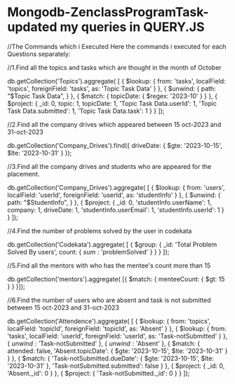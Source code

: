 # Mongodb-ZenclassProgramTask- updated my queries in QUERY.JS 

//The Commands which i Executed Here the commands i executed for each Questions separately:

//1.Find all the topics and tasks which are thought in the month of October

db.getCollection('Topics').aggregate(
    [
      {
        $lookup: {
          from: 'tasks',
          localField: 'topics',
          foreignField: 'tasks',
          as: 'Topic Task Data'
        }
      },
      {
          $unwind:
          {
              path: "$Topic Task Data",
          }
      },
      {
        $match: { topicDate: { $regex: '2023-10' } }
      },
      {
        $project: {
          _id: 0,
          topic: 1,
          topicDate: 1,
          'Topic Task Data.userId': 1,
          'Topic Task Data.submitted': 1,
          'Topic Task Data.task': 1
        }
      }
    ]);

//2.Find all the company drives which appeared between 15 oct-2023 and 31-oct-2023

db.getCollection('Company_Drives').find({
    driveDate: {
      $gte: '2023-10-15',
      $lte: '2023-10-31'
    }
  });

//3.Find all the company drives and students who are appeared for the placement.

db.getCollection('Company_Drives').aggregate(
    [
      {
        $lookup: {
          from: 'users',
          localField: 'userId',
          foreignField: 'userId',
          as: 'studentInfo'
        }
      },
      {
          $unwind:
          {
              path: "$StudentInfo",
            }
      },
      {
        $project: {
          _id: 0,
          'studentInfo.userName': 1,
          company: 1,
          driveDate: 1,
          'studentInfo.userEmail': 1,
          'studentInfo.userId': 1
        }
      }
    ]);

//4.Find the number of problems solved by the user in codekata

db.getCollection('Codekata').aggregate(
    [
      {
        $group: {
          _id: 'Total Problem Solved By users',
          count: { $sum: '$problemSolved' }
        }
      }
    ]);

//5.Find all the mentors with who has the mentee's count more than 15

db.getCollection('mentors').aggregate(
    [{ $match: { menteeCount: { $gt: 15 } } }]);

//6.Find the number of users who are absent and task is not submitted between 15 oct-2023 and 31-oct-2023

db.getCollection('Attendence').aggregate(
    [
      {
        $lookup: {
          from: 'topics',
          localField: 'topicId',
          foreignField: 'topicId',
          as: 'Absent'
        }
      },
      {
        $lookup: {
          from: 'tasks',
          localField: 'userId',
          foreignField: 'userId',
          as: 'Task-notSubmitted'
        }
      },
      { $unwind: '$Task-notSubmitted' },
      { $unwind: '$Absent' },
      {
        $match: {
          attended: false,
          'Absent.topicDate': {
            $gte: '2023-10-15',
            $lte: '2023-10-31'
          }
        }
      },
      {
        $match: {
          'Task-notSubmitted.dueDate': {
            $gte: '2023-10-15',
            $lte: '2023-10-31'
          },
          'Task-notSubmitted.submitted': false
        }
      },
      { $project: { _id: 0, 'Absent._id': 0 } },
      { $project: { 'Task-notSubmitted._id': 0 } }
    ]);

